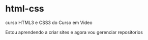 # html-css
 curso HTML3 e CSS3 do Curso em Video

Estou aprendendo a criar sites e agora vou gerenciar repositorios